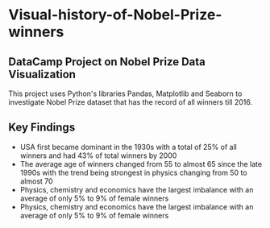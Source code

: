 # Visual-history-of-Nobel-Prize-winners

## DataCamp Project on Nobel Prize Data Visualization

This project uses Python's libraries Pandas, Matplotlib and Seaborn to investigate Nobel Prize dataset that has the record of all winners till 2016.

## Key Findings 

- USA first became dominant in the 1930s with a total of 25% of all winners and had 43% of total winners by 2000
- The average age of winners changed from 55 to almost 65 since the late 1990s with the trend being strongest in physics changing from 50 to almost 70
- Physics, chemistry and economics have the largest imbalance with an average of only 5% to 9% of female winners 
- Physics, chemistry and economics have the largest imbalance with an average of only 5% to 9% of female winners
